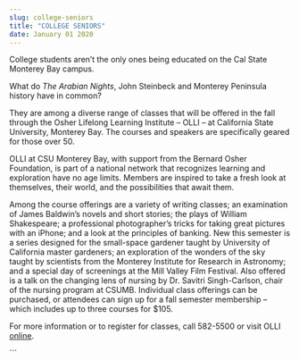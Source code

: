 ```yaml
---
slug: college-seniors
title: "COLLEGE SENIORS"
date: January 01 2020
---
```


 
<p>
  College students aren’t the only ones being educated on the Cal State Monterey
  Bay campus.
</p>
<p>
  What do <em>The Arabian Nights</em>, John Steinbeck and Monterey Peninsula
  history have in common?
</p>
<p>
  They are among a diverse range of classes that will be offered in the fall
  through the Osher Lifelong Learning Institute – OLLI – at California State
  University, Monterey Bay. The courses and speakers are specifically geared for
  those over 50.
</p>
<p>
  OLLI at CSU Monterey Bay, with support from the Bernard Osher Foundation, is
  part of a national network that recognizes learning and exploration have no
  age limits. Members are inspired to take a fresh look at themselves, their
  world, and the possibilities that await them.
</p>
<p>
  Among the course offerings are a variety of writing classes; an examination of
  James Baldwin’s novels and short stories; the plays of William Shakespeare; a
  professional photographer’s tricks for taking great pictures with an iPhone;
  and a look at the principles of banking. New this semester is a series
  designed for the small&#45;space gardener taught by University of California
  master gardeners; an exploration of the wonders of the sky taught by
  scientists from the Monterey Institute for Research in Astronomy; and a
  special day of screenings at the Mill Valley Film Festival. Also offered is a
  talk on the changing lens of nursing by Dr. Savitri Singh&#45;Carlson, chair
  of the nursing program at CSUMB. Individual class offerings can be purchased,
  or attendees can sign up for a fall semester membership – which includes up to
  three courses for $105.
</p>
<p>
  For more information or to register for classes, call 582&#45;5500 or visit
  OLLI <a href="https://csumb.edu/olli">online</a>.
</p>
```

